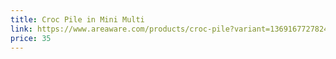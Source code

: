 ```yaml
---
title: Croc Pile in Mini Multi
link: https://www.areaware.com/products/croc-pile?variant=13691677278243
price: 35
---
```

